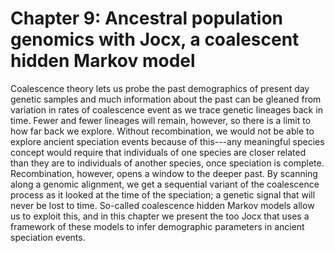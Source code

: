 # Chapter 9: Ancestral population genomics with Jocx, a coalescent hidden Markov model

Coalescence theory lets us probe the past demographics of present day genetic samples and much information about the past can be gleaned from variation in rates of coalescence event as we trace genetic lineages back in time. Fewer and fewer lineages will remain, however, so there is a limit to how far back we explore. Without recombination, we would not be able to explore ancient speciation events because of this---any meaningful species concept would require that individuals of one species are closer related than they are to individuals of another species, once speciation is complete. Recombination, however, opens a window to the deeper past. By scanning along a genomic alignment, we get a sequential variant of the coalescence process as it looked at the time of the speciation; a genetic signal that will never be lost to time. So-called coalescence hidden Markov models allow us to exploit this, and in this chapter we present the too Jocx that uses a framework of these models to infer demographic parameters in ancient speciation events.
